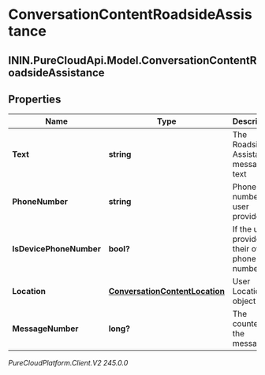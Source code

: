 # ConversationContentRoadsideAssistance

## ININ.PureCloudApi.Model.ConversationContentRoadsideAssistance

## Properties

|Name | Type | Description | Notes|
|------------ | ------------- | ------------- | -------------|
| **Text** | **string** | The Roadside Assistance message text | [optional] |
| **PhoneNumber** | **string** | Phone number the user provided | [optional] |
| **IsDevicePhoneNumber** | **bool?** | If the user provided their own phone number | [optional] |
| **Location** | [**ConversationContentLocation**](ConversationContentLocation) | User Location object | [optional] |
| **MessageNumber** | **long?** | The counter of the message | [optional] |



_PureCloudPlatform.Client.V2 245.0.0_
